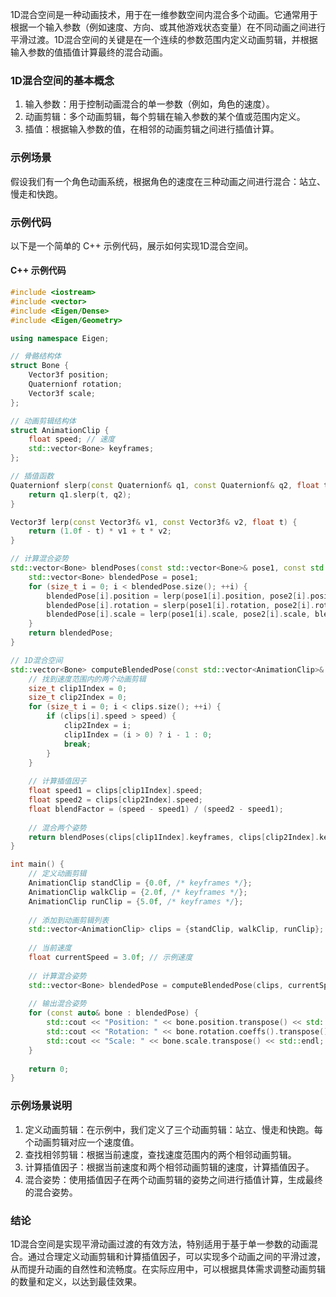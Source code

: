 1D混合空间是一种动画技术，用于在一维参数空间内混合多个动画。它通常用于根据一个输入参数（例如速度、方向、或其他游戏状态变量）在不同动画之间进行平滑过渡。1D混合空间的关键是在一个连续的参数范围内定义动画剪辑，并根据输入参数的值插值计算最终的混合动画。

### 1D混合空间的基本概念

1. 输入参数：用于控制动画混合的单一参数（例如，角色的速度）。
2. 动画剪辑：多个动画剪辑，每个剪辑在输入参数的某个值或范围内定义。
3. 插值：根据输入参数的值，在相邻的动画剪辑之间进行插值计算。

### 示例场景

假设我们有一个角色动画系统，根据角色的速度在三种动画之间进行混合：站立、慢走和快跑。

### 示例代码

以下是一个简单的 C++ 示例代码，展示如何实现1D混合空间。

#### C++ 示例代码

```cpp
#include <iostream>
#include <vector>
#include <Eigen/Dense>
#include <Eigen/Geometry>

using namespace Eigen;

// 骨骼结构体
struct Bone {
    Vector3f position;
    Quaternionf rotation;
    Vector3f scale;
};

// 动画剪辑结构体
struct AnimationClip {
    float speed; // 速度
    std::vector<Bone> keyframes;
};

// 插值函数
Quaternionf slerp(const Quaternionf& q1, const Quaternionf& q2, float t) {
    return q1.slerp(t, q2);
}

Vector3f lerp(const Vector3f& v1, const Vector3f& v2, float t) {
    return (1.0f - t) * v1 + t * v2;
}

// 计算混合姿势
std::vector<Bone> blendPoses(const std::vector<Bone>& pose1, const std::vector<Bone>& pose2, float blendFactor) {
    std::vector<Bone> blendedPose = pose1;
    for (size_t i = 0; i < blendedPose.size(); ++i) {
        blendedPose[i].position = lerp(pose1[i].position, pose2[i].position, blendFactor);
        blendedPose[i].rotation = slerp(pose1[i].rotation, pose2[i].rotation, blendFactor);
        blendedPose[i].scale = lerp(pose1[i].scale, pose2[i].scale, blendFactor);
    }
    return blendedPose;
}

// 1D混合空间
std::vector<Bone> computeBlendedPose(const std::vector<AnimationClip>& clips, float speed) {
    // 找到速度范围内的两个动画剪辑
    size_t clip1Index = 0;
    size_t clip2Index = 0;
    for (size_t i = 0; i < clips.size(); ++i) {
        if (clips[i].speed > speed) {
            clip2Index = i;
            clip1Index = (i > 0) ? i - 1 : 0;
            break;
        }
    }
    
    // 计算插值因子
    float speed1 = clips[clip1Index].speed;
    float speed2 = clips[clip2Index].speed;
    float blendFactor = (speed - speed1) / (speed2 - speed1);
    
    // 混合两个姿势
    return blendPoses(clips[clip1Index].keyframes, clips[clip2Index].keyframes, blendFactor);
}

int main() {
    // 定义动画剪辑
    AnimationClip standClip = {0.0f, /* keyframes */};
    AnimationClip walkClip = {2.0f, /* keyframes */};
    AnimationClip runClip = {5.0f, /* keyframes */};
    
    // 添加到动画剪辑列表
    std::vector<AnimationClip> clips = {standClip, walkClip, runClip};
    
    // 当前速度
    float currentSpeed = 3.0f; // 示例速度
    
    // 计算混合姿势
    std::vector<Bone> blendedPose = computeBlendedPose(clips, currentSpeed);
    
    // 输出混合姿势
    for (const auto& bone : blendedPose) {
        std::cout << "Position: " << bone.position.transpose() << std::endl;
        std::cout << "Rotation: " << bone.rotation.coeffs().transpose() << std::endl;
        std::cout << "Scale: " << bone.scale.transpose() << std::endl;
    }
    
    return 0;
}
```

### 示例场景说明

1. 定义动画剪辑：在示例中，我们定义了三个动画剪辑：站立、慢走和快跑。每个动画剪辑对应一个速度值。
2. 查找相邻剪辑：根据当前速度，查找速度范围内的两个相邻动画剪辑。
3. 计算插值因子：根据当前速度和两个相邻动画剪辑的速度，计算插值因子。
4. 混合姿势：使用插值因子在两个动画剪辑的姿势之间进行插值计算，生成最终的混合姿势。

### 结论

1D混合空间是实现平滑动画过渡的有效方法，特别适用于基于单一参数的动画混合。通过合理定义动画剪辑和计算插值因子，可以实现多个动画之间的平滑过渡，从而提升动画的自然性和流畅度。在实际应用中，可以根据具体需求调整动画剪辑的数量和定义，以达到最佳效果。